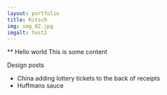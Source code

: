 ```yaml
---
layout: portfolio
title: Kitsch
img: img_02.jpg
imgalt: test2
---
```


** Hello world
This is some content

Design posts
 - China adding lottery tickets to the back of receipts
 - Huffmans sauce
